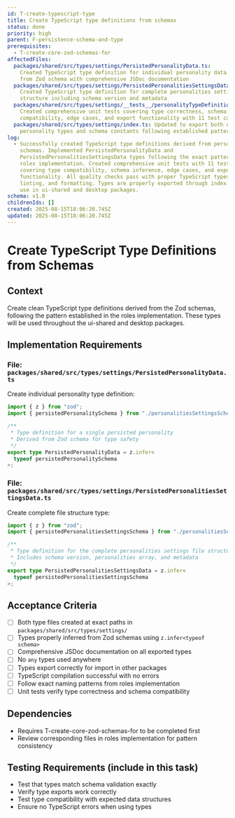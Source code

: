 ```yaml
---
id: T-create-typescript-type
title: Create TypeScript type definitions from schemas
status: done
priority: high
parent: F-persistence-schema-and-type
prerequisites:
  - T-create-core-zod-schemas-for
affectedFiles:
  packages/shared/src/types/settings/PersistedPersonalityData.ts:
    Created TypeScript type definition for individual personality data, inferred
    from Zod schema with comprehensive JSDoc documentation
  packages/shared/src/types/settings/PersistedPersonalitiesSettingsData.ts:
    Created TypeScript type definition for complete personalities settings file
    structure including schema version and metadata
  packages/shared/src/types/settings/__tests__/personalityTypeDefinitions.test.ts:
    Created comprehensive unit tests covering type correctness, schema
    compatibility, edge cases, and export functionality with 11 test cases
  packages/shared/src/types/settings/index.ts: Updated to export both new
    personality types and schema constants following established patterns
log:
  - Successfully created TypeScript type definitions derived from personality
    schemas. Implemented PersistedPersonalityData and
    PersistedPersonalitiesSettingsData types following the exact pattern from
    roles implementation. Created comprehensive unit tests with 11 test cases
    covering type compatibility, schema inference, edge cases, and export
    functionality. All quality checks pass with proper TypeScript types,
    linting, and formatting. Types are properly exported through index.ts for
    use in ui-shared and desktop packages.
schema: v1.0
childrenIds: []
created: 2025-08-15T18:06:20.745Z
updated: 2025-08-15T18:06:20.745Z
---
```


# Create TypeScript Type Definitions from Schemas

## Context

Create clean TypeScript type definitions derived from the Zod schemas, following the pattern established in the roles implementation. These types will be used throughout the ui-shared and desktop packages.

## Implementation Requirements

### File: `packages/shared/src/types/settings/PersistedPersonalityData.ts`

Create individual personality type definition:

```typescript
import { z } from "zod";
import { persistedPersonalitySchema } from "./personalitiesSettingsSchema";

/**
 * Type definition for a single persisted personality
 * Derived from Zod schema for type safety
 */
export type PersistedPersonalityData = z.infer<
  typeof persistedPersonalitySchema
>;
```

### File: `packages/shared/src/types/settings/PersistedPersonalitiesSettingsData.ts`

Create complete file structure type:

```typescript
import { z } from "zod";
import { persistedPersonalitiesSettingsSchema } from "./personalitiesSettingsSchema";

/**
 * Type definition for the complete personalities settings file structure
 * Includes schema version, personalities array, and metadata
 */
export type PersistedPersonalitiesSettingsData = z.infer<
  typeof persistedPersonalitiesSettingsSchema
>;
```

## Acceptance Criteria

- [ ] Both type files created at exact paths in `packages/shared/src/types/settings/`
- [ ] Types properly inferred from Zod schemas using `z.infer<typeof schema>`
- [ ] Comprehensive JSDoc documentation on all exported types
- [ ] No `any` types used anywhere
- [ ] Types export correctly for import in other packages
- [ ] TypeScript compilation successful with no errors
- [ ] Follow exact naming patterns from roles implementation
- [ ] Unit tests verify type correctness and schema compatibility

## Dependencies

- Requires T-create-core-zod-schemas-for to be completed first
- Review corresponding files in roles implementation for pattern consistency

## Testing Requirements (include in this task)

- Test that types match schema validation exactly
- Verify type exports work correctly
- Test type compatibility with expected data structures
- Ensure no TypeScript errors when using types
